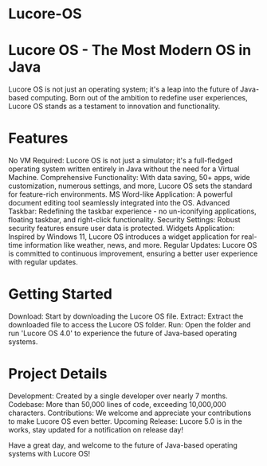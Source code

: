 # Lucore-OS

# Lucore OS - The Most Modern OS in Java
Lucore OS is not just an operating system; it's a leap into the future of Java-based computing. Born out of the ambition to redefine user experiences, Lucore OS stands as a testament to innovation and functionality.

# Features
No VM Required: Lucore OS is not just a simulator; it's a full-fledged operating system written entirely in Java without the need for a Virtual Machine.
Comprehensive Functionality: With data saving, 50+ apps, wide customization, numerous settings, and more, Lucore OS sets the standard for feature-rich environments.
MS Word-like Application: A powerful document editing tool seamlessly integrated into the OS.
Advanced Taskbar: Redefining the taskbar experience - no un-iconifying applications, floating taskbar, and right-click functionality.
Security Settings: Robust security features ensure user data is protected.
Widgets Application: Inspired by Windows 11, Lucore OS introduces a widget application for real-time information like weather, news, and more.
Regular Updates: Lucore OS is committed to continuous improvement, ensuring a better user experience with regular updates.

# Getting Started
Download: Start by downloading the Lucore OS file.
Extract: Extract the downloaded file to access the Lucore OS folder.
Run: Open the folder and run 'Lucore OS 4.0' to experience the future of Java-based operating systems.

# Project Details
Development: Created by a single developer over nearly 7 months.
Codebase: More than 50,000 lines of code, exceeding 10,000,000 characters.
Contributions: We welcome and appreciate your contributions to make Lucore OS even better.
Upcoming Release: Lucore 5.0 is in the works, stay updated for a notification on release day!


Have a great day, and welcome to the future of Java-based operating systems with Lucore OS!
